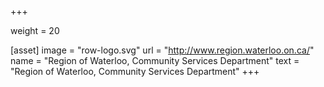 +++

weight = 20

[asset]
  image = "row-logo.svg"
  url = "http://www.region.waterloo.on.ca/"
  name = "Region of Waterloo, Community Services Department"
  text = "Region of Waterloo, Community Services Department"
+++

